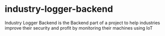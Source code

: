 # industry-logger-backend
Industry Logger Backend is the Backend part of a project to help industries improve their security and profit by monitoring their machines using IoT
